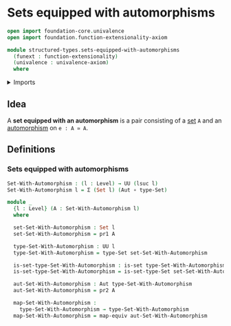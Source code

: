 # Sets equipped with automorphisms

```agda
open import foundation-core.univalence
open import foundation.function-extensionality-axiom

module structured-types.sets-equipped-with-automorphisms
  (funext : function-extensionality)
  (univalence : univalence-axiom)
  where
```

<details><summary>Imports</summary>

```agda
open import foundation.automorphisms funext univalence
open import foundation.dependent-pair-types
open import foundation.equivalences funext
open import foundation.function-types funext
open import foundation.sets funext univalence
open import foundation.universe-levels
```

</details>

## Idea

A **set equipped with an automorphism** is a pair consisting of a
[set](foundation.sets.md) `A` and an [automorphism](foundation.automorphisms.md)
on `e : A ≃ A`.

## Definitions

### Sets equipped with automorphisms

```agda
Set-With-Automorphism : (l : Level) → UU (lsuc l)
Set-With-Automorphism l = Σ (Set l) (Aut ∘ type-Set)

module _
  {l : Level} (A : Set-With-Automorphism l)
  where

  set-Set-With-Automorphism : Set l
  set-Set-With-Automorphism = pr1 A

  type-Set-With-Automorphism : UU l
  type-Set-With-Automorphism = type-Set set-Set-With-Automorphism

  is-set-type-Set-With-Automorphism : is-set type-Set-With-Automorphism
  is-set-type-Set-With-Automorphism = is-set-type-Set set-Set-With-Automorphism

  aut-Set-With-Automorphism : Aut type-Set-With-Automorphism
  aut-Set-With-Automorphism = pr2 A

  map-Set-With-Automorphism :
    type-Set-With-Automorphism → type-Set-With-Automorphism
  map-Set-With-Automorphism = map-equiv aut-Set-With-Automorphism
```

